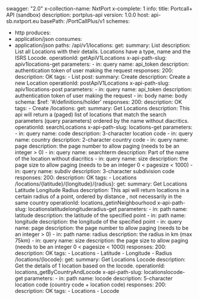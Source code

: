 swagger: "2.0"
x-collection-name: NxtPort
x-complete: 1
info:
  title: Portcall+ API (sandbox)
  description: portplus-api
  version: 1.0.0
host: api-sb.nxtport.eu
basePath: /PortCallPlus/v1
schemes:
- http
produces:
- application/json
consumes:
- application/json
paths:
  /api/v1/locations:
    get:
      summary: List
      description: List all Locations with their details. Locations have a type, name
        and the ISRS Locode.
      operationId: getApiV1Locations
      x-api-path-slug: apiv1locations-get
      parameters:
      - in: query
        name: api_token
        description: authentication token of user making the request
      responses:
        200:
          description: OK
      tags:
      - List
    post:
      summary: Create
      description: Create a new Location
      operationId: postApiV1Locations
      x-api-path-slug: apiv1locations-post
      parameters:
      - in: query
        name: api_token
        description: authentication token of user making the request
      - in: body
        name: body
        schema:
          $ref: '#/definitions/holder'
      responses:
        200:
          description: OK
      tags:
      - Create
  /locations:
    get:
      summary: Get Locations
      description: This api will return a (paged) list of locations that match the
        search parameters (query parameters) ordered by the name without diacritics.
      operationId: searchLocations
      x-api-path-slug: locations-get
      parameters:
      - in: query
        name: code
        description: 3-character location code
      - in: query
        name: country
        description: 2-character country code
      - in: query
        name: page
        description: the page number to allow paging (needs to be an integer > 0)
      - in: query
        name: searchterm
        description: Part of the name of the location without diacritics
      - in: query
        name: size
        description: the page size to allow paging (needs to be an integer 0 < pagesize
          < 1000)
      - in: query
        name: subdiv
        description: 3-character subdivision code
      responses:
        200:
          description: OK
      tags:
      - Locations
  /locations/{latitude}/{longitude}/{radius}:
    get:
      summary: Get Locations Latitude Longitude Radius
      description: This api will return locations in a certain radius of a point,
        ordered by distance , not necessarily in the same country
      operationId: locations_getinNeighbourhood
      x-api-path-slug: locationslatitudelongituderadius-get
      parameters:
      - in: path
        name: latitude
        description: the latitude of the specified point
      - in: path
        name: longitude
        description: the longitude of the specified point
      - in: query
        name: page
        description: the page number to allow paging (needs to be an integer > 0)
      - in: path
        name: radius
        description: the radius in km (max 75km)
      - in: query
        name: size
        description: the page size to allow paging (needs to be an integer 0 < pagesize
          < 1000)
      responses:
        200:
          description: OK
      tags:
      - Locations
      - Latitude
      - Longitude
      - Radius
  /locations/{locode}:
    get:
      summary: Get Locations Locode
      description: Get the details of 1 location based on the locode.
      operationId: locations_getByCountryAndLocode
      x-api-path-slug: locationslocode-get
      parameters:
      - in: path
        name: locode
        description: 5-character location code (country code + location code)
      responses:
        200:
          description: OK
      tags:
      - Locations
      - Locode
